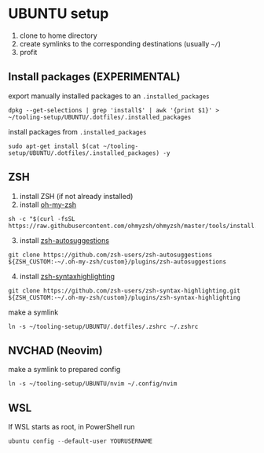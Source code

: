 # UBUNTU setup 

1. clone to home directory
2. create symlinks to the corresponding destinations (usually `~/`)
3. profit

## Install packages (**EXPERIMENTAL**) 

export manually installed packages to an `.installed_packages`

```shell
dpkg --get-selections | grep 'install$' | awk '{print $1}' > ~/tooling-setup/UBUNTU/.dotfiles/.installed_packages

```
install packages from `.installed_packages`

```shell
sudo apt-get install $(cat ~/tooling-setup/UBUNTU/.dotfiles/.installed_packages) -y
```

## ZSH 

1. install ZSH (if not already installed)
2. install [oh-my-zsh](https://ohmyz.sh/#install)

```shell
sh -c "$(curl -fsSL https://raw.githubusercontent.com/ohmyzsh/ohmyzsh/master/tools/install.sh)"
```

3. install [zsh-autosuggestions](https://github.com/zsh-users/zsh-autosuggestions/blob/master/INSTALL.md)

```shell
git clone https://github.com/zsh-users/zsh-autosuggestions ${ZSH_CUSTOM:-~/.oh-my-zsh/custom}/plugins/zsh-autosuggestions
```

4. install [zsh-syntaxhighlighting](https://github.com/zsh-users/zsh-syntax-highlighting/blob/master/INSTALL.md)

```shell
git clone https://github.com/zsh-users/zsh-syntax-highlighting.git ${ZSH_CUSTOM:-~/.oh-my-zsh/custom}/plugins/zsh-syntax-highlighting
```

make a symlink

```shell
ln -s ~/tooling-setup/UBUNTU/.dotfiles/.zshrc ~/.zshrc
```

## NVCHAD (Neovim)

make a symlink to prepared config

```shelltooling-setup
ln -s ~/tooling-setup/UBUNTU/nvim ~/.config/nvim
```


## WSL 

If WSL starts as root, in PowerShell run

```powershell
ubuntu config --default-user YOURUSERNAME
```
